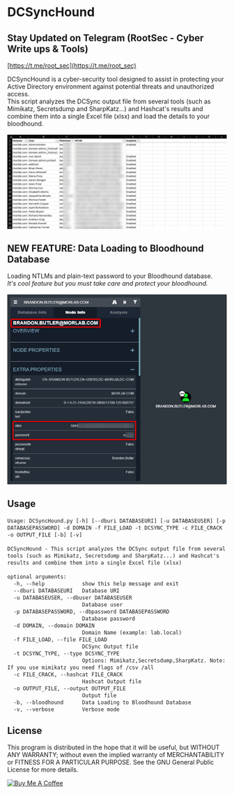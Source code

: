 # DCSyncHound

## Stay Updated on Telegram (RootSec - Cyber Write ups & Tools)
[https://t.me/root_sec](https://t.me/root_sec)

DCSyncHound is a cyber-security tool designed to assist in protecting your Active Directory environment against potential threats and unauthorized access.\
This script analyzes the DCSync output file from several tools (such as Mimikatz, Secretsdump and SharpKatz...) and Hashcat's results and combine them into a single Excel file (xlsx) and load the details to your bloodhound.\
\
![Excel Screenshot](./images/excel_screenshot.png)

## NEW FEATURE: Data Loading to Bloodhound Database
Loading NTLMs and plain-text password to your Bloodhound database.\
*It's cool feature but you must take care and protect your bloodhound.*\
\
![Bloodhound Screenshot](./images/bh_screenshot.png)

## Usage
```
Usage: DCSyncHound.py [-h] [--dburi DATABASEURI] [-u DATABASEUSER] [-p DATABASEPASSWORD] -d DOMAIN -f FILE_LOAD -t DCSYNC_TYPE -c FILE_CRACK -o OUTPUT_FILE [-b] [-v]

DCSyncHound - This script analyzes the DCSync output file from several tools (such as Mimikatz, Secretsdump and SharpKatz...) and Hashcat's results and combine them into a single Excel file (xlsx)

optional arguments:
  -h, --help            show this help message and exit
  --dburi DATABASEURI   Database URI
  -u DATABASEUSER, --dbuser DATABASEUSER
                        Database user
  -p DATABASEPASSWORD, --dbpassword DATABASEPASSWORD
                        Database password
  -d DOMAIN, --domain DOMAIN
                        Domain Name (example: lab.local)
  -f FILE_LOAD, --file FILE_LOAD
                        DCSync Output file
  -t DCSYNC_TYPE, --type DCSYNC_TYPE
                        Options: Mimikatz,Secretsdump,SharpKatz. Note: If you use mimikatz you need flags of /csv /all
  -c FILE_CRACK, --hashcat FILE_CRACK
                        Hashcat Output file
  -o OUTPUT_FILE, --output OUTPUT_FILE
                        Output file
  -b, --bloodhound      Data Loading to Bloodhound Database
  -v, --verbose         Verbose mode
```

## License
This program is distributed in the hope that it will be useful, but WITHOUT ANY WARRANTY; without even the implied warranty of MERCHANTABILITY or FITNESS FOR A PARTICULAR PURPOSE. See the GNU General Public License for more details.


<a href="https://www.buymeacoffee.com/mordavid" target="_blank"><img src="https://cdn.buymeacoffee.com/buttons/v2/default-yellow.png" alt="Buy Me A Coffee" style="height: 60px !important;width: 217px !important;" ></a>
